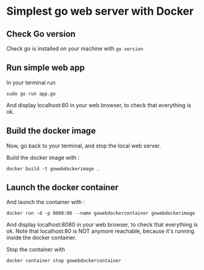 # Simplest go web server with Docker

## Check Go version

Check go is installed on your machine with `go version`

## Run simple web app


In your terminal run

```shell
sudo go run app.go
```

And display localhost:80 in your web browser, to check that everything is ok.

## Build the docker image

Now, go back to your terminal, and stop the local web server.

Build the docker image with :

```shell
docker build -t gowebdockerimage .
```

## Launch the docker container

And launch the container with  :

```shell
docker run -d -p 8080:80 --name gowebdockercontainer gowebdockerimage
```

And display localhost:8080 in your web browser, to check that everything is ok.
Note that localhost:80 is NOT anymore reachable, because it's running inside the docker container.

Stop the container with

```shell
docker container stop gowebdockercontainer
```
